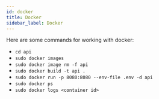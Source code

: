 ```yaml
---
id: docker
title: Docker
sidebar_label: Docker
---
```


Here are some commands for working with docker:

- `cd api`
- `sudo docker images`
- `sudo docker image rm -f api`
- `sudo docker build -t api .`
- `sudo docker run -p 8080:8080 --env-file .env -d api`
- `sudo docker ps`
- `sudo docker logs <container id>`
